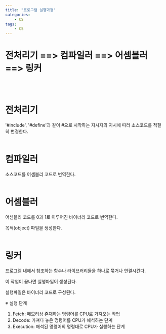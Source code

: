 ```yaml
---
title: "프로그램 실행과정"
categories:
    - CS
tags:
    - CS
---
```


# 전처리기 ==> 컴파일러 ==> 어셈블러 ==> 링커
<br/><br/>


# 전처리기

'#include', '#define'과 같이 #으로 시작하는 지시자의 지시에 따라 소스코드를 적절히 변경한다.
<br/><br/>

# 컴파일러

소스코드를 어셈블리 코드로 번역한다.
<br/><br/>

# 어셈블러

어셈블리 코드를 0과 1로 이루어진 바이너리 코드로 번역한다.

목적(object) 파일을 생성한다.
<br/><br/>

# 링커

프로그램 내에서 참조하는 함수나 라이브러리들을 하나로 묶거나 연결시킨다.

이 작업이 끝나면 실행파일이 생성된다.

실행파일은 바이너리 코드로 구성된다.
<br/>

※ 실행 단계
1. Fetch: 메모리상 존재하는 명령어를 CPU로 가져오는 작업
2. Decode: 가져다 놓은 명령어를 CPU가 해석하는 단계
3. Execution: 해석된 명령어의 명령대로 CPU가 실행하는 단계
<br/><br/>